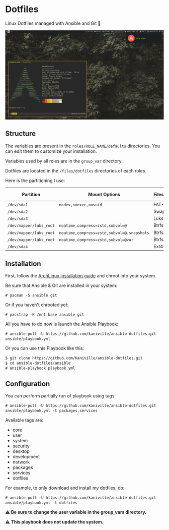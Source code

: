 # Dotfiles

Linux Dotfiles managed with Ansible and Git 🌸

![](src/screenshot.png)

## Structure

The variables are present in the `roles/ROLE_NAME/defaults` directories. You can edit them to customize your installation.

Variables used by all roles are in the `group_var` directory.

Dotfiles are located in the `/files/dotfiles` directories of each roles.

Here is the partitioning I use:

| Partition               | Mount Options                             | Filesystem | Mount Point   |
|-------------------------|-------------------------------------------|------------|---------------|
| `/dev/sda1`             |`nodev,noexec,nosuid`                      | FAT-32     | `/boot`       |
| `/dev/sda2`             |                                           | Swap       | [SWAP]        |
| `/dev/sda3`             |                                           | Luks2      |               |
| `/dev/mapper/luks_root` |`noatime,compress=zstd,subvol=@`           | Btrfs      | `/`           |
| `/dev/mapper/luks_root` |`noatime,compress=zstd,subvol=@.snapshots` | Btrfs      | `/.snapshots` |
| `/dev/mapper/luks_root` |`noatime,compress=zstd,subvol=@var`        | Btrfs      | `/var`        |
| `/dev/sda4`             |                                           | Ext4       | `/home`       |

## Installation

First, follow the [ArchLinux installation guide](https://wiki.archlinux.org/title/Installation_guide) and chroot into your system.

Be sure that Ansible & Git are installed in your system:
```
# pacman -S ansible git
```

Or if you haven't chrooted yet:
```
# pacstrap -K /mnt base ansible git
```

All you have to do now is launch the Ansible Playbook:
```
# ansible-pull -U https://github.com/kaniville/ansible-dotfiles.git ansible/playbook.yml
```

Or you can use this Playbook like this:
```
$ git clone https://github.com/Kaniville/ansible-dotfiles.git
$ cd ansible-dotfiles/ansible
# ansible-playbook playbook.yml
```

## Configuration

You can perform partially run of playbook using tags:
```
# ansible-pull -U https://github.com/kaniville/ansible-dotfiles.git ansible/playbook.yml -t packages,services
```

Available tags are:
- core
- user
- system
- security
- desktop
- development
- network
- packages
- services
- dotfiles

For example, to only download and install my dotfiles, do:
```
# ansible-pull -U https://github.com/kaniville/ansible-dotfiles.git ansible/playbook.yml -t dotfiles
```

⚠️ **Be sure to change the user variable in the group_vars directory.**

⚠️ **This playbook does not update the system.**
